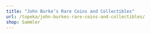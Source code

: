 ```yaml
---
title: "John Burke’s Rare Coins and Collectibles"
url: /topeka/john-burkes-rare-coins-and-collectibles/
shop: Sammler
---
```

